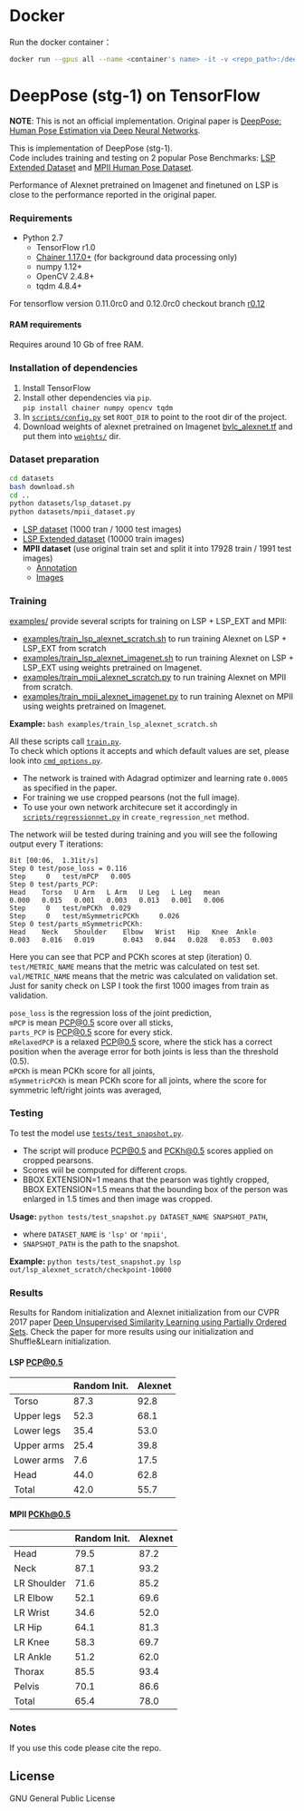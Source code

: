 # Docker 
Run the docker container：
```sh
docker run --gpus all --name <container's name> -it -v <repo_path>:/deeppose maxgundam/deeppose_tf bash
```
# DeepPose (stg-1) on TensorFlow

**NOTE**: This is not an official implementation. Original paper is [DeepPose: Human Pose Estimation via Deep Neural Networks](http://arxiv.org/abs/1312.4659).

This is implementation of DeepPose (stg-1).  
Code includes training and testing on 2 popular Pose Benchmarks: [LSP Extended Dataset](http://www.comp.leeds.ac.uk/mat4saj/lspet.html) and [MPII Human Pose Dataset](http://human-pose.mpi-inf.mpg.de/).

Performance of Alexnet pretrained on Imagenet and finetuned on LSP is close to the performance reported in the original paper.

### Requirements

- Python 2.7
  - TensorFlow r1.0
  - [Chainer 1.17.0+](https://github.com/pfnet/chainer) (for background data processing only)
  - numpy 1.12+
  - OpenCV 2.4.8+
  - tqdm 4.8.4+
  
For tensorflow version 0.11.0rc0 and 0.12.0rc0 checkout branch [r0.12](https://github.com/asanakoy/deeppose_tf/tree/tensorflow_r0.12)

#### RAM requirements
Requires around 10 Gb of free RAM.

### Installation of dependencies
1. Install TensorFlow
2. Install other dependencies via `pip`.  
```pip install chainer numpy opencv tqdm```
3. In [`scripts/config.py`](scripts/config.py) set `ROOT_DIR` to point to the root dir of the project.
4. Download weights of alexnet pretrained on Imagenet [bvlc_alexnet.tf](https://hcicloud.iwr.uni-heidelberg.de/index.php/s/sNklPpCiqOYOCAz) and put them into [`weights/`](weights/) dir.

### Dataset preparation

```sh
cd datasets
bash download.sh
cd ..
python datasets/lsp_dataset.py
python datasets/mpii_dataset.py
```

- [LSP dataset](http://www.comp.leeds.ac.uk/mat4saj/lsp.html) (1000 tran / 1000 test images)
- [LSP Extended dataset](http://www.comp.leeds.ac.uk/mat4saj/lspet_dataset.zip) (10000 train images)
- **MPII dataset** (use original train set and split it into 17928 train / 1991 test images)
    - [Annotation](http://datasets.d2.mpi-inf.mpg.de/leonid14cvpr/mpii_human_pose_v1_u12_1.tar.gz)
    - [Images](http://datasets.d2.mpi-inf.mpg.de/andriluka14cvpr/mpii_human_pose_v1.tar.gz)

### Training
[examples/](examples/) provide several scripts for training on LSP + LSP_EXT and MPII:
- [examples/train_lsp_alexnet_scratch.sh](examples/train_lsp_alexnet_scratch.sh) to run training Alexnet on LSP + LSP_EXT from scratch
- [examples/train_lsp_alexnet_imagenet.sh](examples/train_lsp_alexnet_imagenet.sh) to run training Alexnet on LSP + LSP_EXT using weights pretrained on Imagenet.
- [examples/train_mpii_alexnet_scratch.py](examples/train_mpii_alexnet_scratch.sh) to run training Alexnet on MPII from scratch.
- [examples/train_mpii_alexnet_imagenet.py](examples/train_mpii_alexnet_imagenet.sh) to run training Alexnet on MPII using weights pretrained on Imagenet.

**Example:** `bash examples/train_lsp_alexnet_scratch.sh`

All these scripts call [`train.py`](scripts/train.py).  
To check which options it accepts and which default values are set, please look into [`cmd_options.py`](scripts/cmd_options.py).

* The network is trained with Adagrad optimizer and learning rate `0.0005` as specified in the paper.  
* For training we use cropped pearsons (not the full image).  
* To use your own network architecure set it accordingly in [`scripts/regressionnet.py`](scripts/regressionnet.py) in `create_regression_net` method.

The network wiil be tested during training and you will see the following output every T iterations:
```
8it [00:06,  1.31it/s]                                                                         
Step 0 test/pose_loss = 0.116
Step	 0	 test/mPCP	 0.005
Step 0 test/parts_PCP:
Head	Torso	U Arm	L Arm	U Leg	L Leg	mean
0.000	0.015	0.001	0.003	0.013	0.001	0.006
Step	 0	 test/mPCKh	 0.029
Step	 0	 test/mSymmetricPCKh	 0.026
Step 0 test/parts_mSymmetricPCKh:
Head	Neck	Shoulder	Elbow	Wrist	Hip	  Knee	Ankle
0.003	0.016	0.019	    0.043	0.044	0.028	0.053	0.003
```
Here you can see that PCP and PCKh scores at step (iteration) 0.  
`test/METRIC_NAME` means that the metric was calculated on test set.  
`val/METRIC_NAME` means that the metric was calculated on validation set. Just for sanity check on LSP I took the first 1000 images from train as validation.  

`pose_loss` is the regression loss of the joint prediction,  
`mPCP` is mean PCP@0.5 score over all sticks,  
`parts_PCP` is PCP@0.5 score for every stick.  
`mRelaxedPCP` is a relaxed PCP@0.5 score, where the stick has a correct position when the average error for both joints is less than the threshold (0.5).   
`mPCKh` is mean PCKh score for all joints,  
`mSymmetricPCKh` is mean PCKh score for all joints, where the score for symmetric left/right joints was averaged,  


### Testing
To test the model use [`tests/test_snapshot.py`](tests/test_snapshot.py).  
- The script will produce PCP@0.5 and PCKh@0.5 scores applied on cropped pearsons.    
- Scores wiil be computed for different crops.   
- BBOX EXTENSION=1 means that the pearson was tightly cropped,    
BBOX EXTENSION=1.5 means that the bounding box of the person was enlarged in 1.5 times and then image was cropped.


**Usage:**  `python tests/test_snapshot.py DATASET_NAME SNAPSHOT_PATH`,   
   - where `DATASET_NAME` is `'lsp'` or `'mpii'`,   
   - `SNAPSHOT_PATH` is the path to the snapshot.   

**Example:** `python tests/test_snapshot.py lsp out/lsp_alexnet_scratch/checkpoint-10000`

### Results
Results for Random initialization and Alexnet initialization from our CVPR 2017 paper [Deep Unsupervised Similarity Learning using Partially Ordered Sets](https://arxiv.org/abs/1704.02268). Check the paper for more results using our initialization and Shuffle&Learn initialization.

#### LSP PCP@0.5

|            | Random Init. | Alexnet |
|------------|--------------|---------|
| Torso      | 87.3         | 92.8    |
| Upper legs | 52.3         | 68.1    |
| Lower legs | 35.4         | 53.0    |
| Upper arms | 25.4         | 39.8    |
| Lower arms | 7.6          | 17.5    |
| Head       | 44.0         | 62.8    |
| Total      | 42.0         | 55.7    |

#### MPII PCKh@0.5
|             | Random Init. | Alexnet |
|-------------|--------------|---------|
| Head        | 79.5         | 87.2    |
| Neck        | 87.1         | 93.2    |
| LR Shoulder | 71.6         | 85.2    |
| LR Elbow    | 52.1         | 69.6    |
| LR Wrist    | 34.6         | 52.0    |
| LR Hip      | 64.1         | 81.3    |
| LR Knee     | 58.3         | 69.7    |
| LR Ankle    | 51.2         | 62.0    |
| Thorax      | 85.5         | 93.4    |
| Pelvis      | 70.1         | 86.6    |
| Total       | 65.4         | 78.0    |

### Notes
If you use this code please cite the repo.  

License
----
GNU General Public License
